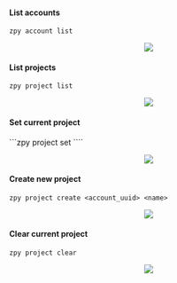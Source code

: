 #### List accounts

```zpy account list```

<p align="center">
<img src="https://github.com/ZumoLabs/zpy/raw/main/docs/cli/gif/accountlist.svg?raw=true"/>
</p>

#### List projects

```zpy project list```

<p align="center">
<img src="https://github.com/ZumoLabs/zpy/raw/main/docs/cli/gif/projectlist.svg?raw=true"/>
</p>

#### Set current project

```zpy project set <uuid>````

<p align="center">
<img src="https://github.com/ZumoLabs/zpy/raw/main/docs/cli/gif/projectset.svg?raw=true"/>
</p>

#### Create new project

```zpy project create <account_uuid> <name>```

<p align="center">
<img src="https://github.com/ZumoLabs/zpy/raw/main/docs/cli/gif/projectcreate.svg?raw=true"/>
</p>

#### Clear current project

```zpy project clear```

<p align="center">
<img src="https://github.com/ZumoLabs/zpy/raw/main/docs/cli/gif/projectclear.svg?raw=true"/>
</p>
